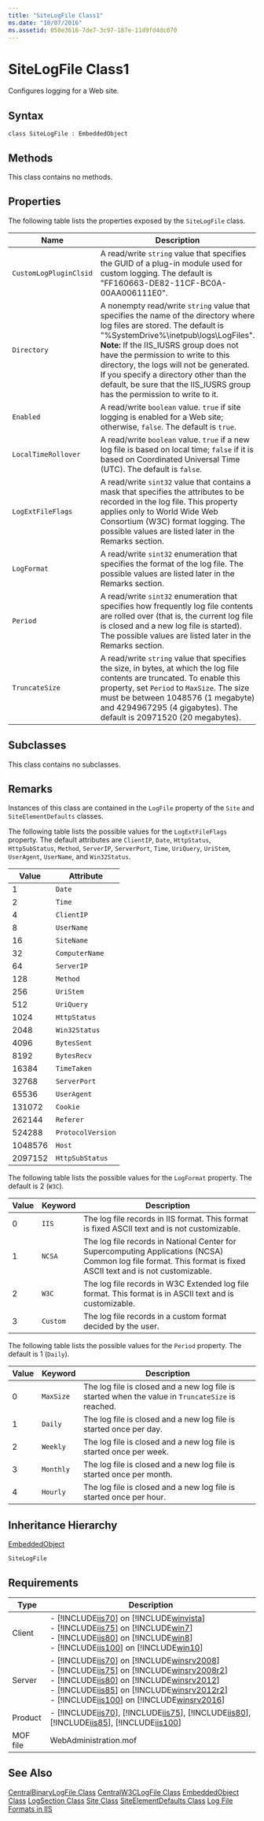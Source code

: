 ```yaml
---
title: "SiteLogFile Class1"
ms.date: "10/07/2016"
ms.assetid: 050e3616-7de7-3c97-187e-11d9fd4dc070
---
```

# SiteLogFile Class1
Configures logging for a Web site.  
  
## Syntax  
  
```vbs  
class SiteLogFile : EmbeddedObject  
```  
  
## Methods  
 This class contains no methods.  
  
## Properties  
 The following table lists the properties exposed by the `SiteLogFile` class.  
  
|Name|Description|  
|----------|-----------------|  
|`CustomLogPluginClsid`|A read/write `string` value that specifies the GUID of a plug-in module used for custom logging. The default is "FF160663-DE82-11CF-BC0A-00AA006111E0".|  
|`Directory`|A nonempty read/write `string` value that specifies the name of the directory where log files are stored. The default is "%SystemDrive%\inetpub\logs\LogFiles". **Note:**  If the IIS_IUSRS group does not have the permission to write to this directory, the logs will not be generated. If you specify a directory other than the default, be sure that the IIS_IUSRS group has the permission to write to it.|  
|`Enabled`|A read/write `boolean` value. `true` if site logging is enabled for a Web site; otherwise, `false`. The default is `true`.|  
|`LocalTimeRollover`|A read/write `boolean` value. `true` if a new log file is based on local time; `false` if it is based on Coordinated Universal Time (UTC). The default is `false`.|  
|`LogExtFileFlags`|A read/write `sint32` value that contains a mask that specifies the attributes to be recorded in the log file. This property applies only to World Wide Web Consortium (W3C) format logging. The possible values are listed later in the Remarks section.|  
|`LogFormat`|A read/write `sint32` enumeration that specifies the format of the log file. The possible values are listed later in the Remarks section.|  
|`Period`|A read/write `sint32` enumeration that specifies how frequently log file contents are rolled over (that is, the current log file is closed and a new log file is started). The possible values are listed later in the Remarks section.|  
|`TruncateSize`|A read/write `string` value that specifies the size, in bytes, at which the log file contents are truncated. To enable this property, set `Period` to `MaxSize`. The size must be between 1048576 (1 megabyte) and 4294967295 (4 gigabytes). The default is 20971520 (20 megabytes).|  
  
## Subclasses  
 This class contains no subclasses.  
  
## Remarks  
 Instances of this class are contained in the `LogFile` property of the `Site` and `SiteElementDefaults` classes.  
  
 The following table lists the possible values for the `LogExtFileFlags` property. The default attributes are `ClientIP`, `Date`, `HttpStatus`, `HttpSubStatus`, `Method`, `ServerIP`, `ServerPort`, `Time`, `UriQuery`, `UriStem`, `UserAgent`, `UserName`, and `Win32Status`.  
  
|Value|Attribute|  
|-----------|---------------|  
|1|`Date`|  
|2|`Time`|  
|4|`ClientIP`|  
|8|`UserName`|  
|16|`SiteName`|  
|32|`ComputerName`|  
|64|`ServerIP`|  
|128|`Method`|  
|256|`UriStem`|  
|512|`UriQuery`|  
|1024|`HttpStatus`|  
|2048|`Win32Status`|  
|4096|`BytesSent`|  
|8192|`BytesRecv`|  
|16384|`TimeTaken`|  
|32768|`ServerPort`|  
|65536|`UserAgent`|  
|131072|`Cookie`|  
|262144|`Referer`|  
|524288|`ProtocolVersion`|  
|1048576|`Host`|  
|2097152|`HttpSubStatus`|  
  
 The following table lists the possible values for the `LogFormat` property. The default is 2 (`W3C`).  
  
|Value|Keyword|Description|  
|-----------|-------------|-----------------|  
|0|`IIS`|The log file records in IIS format. This format is fixed ASCII text and is not customizable.|  
|1|`NCSA`|The log file records in National Center for Supercomputing Applications (NCSA) Common log file format. This format is fixed ASCII text and is not customizable.|  
|2|`W3C`|The log file records in W3C Extended log file format. This format is in ASCII text and is customizable.|  
|3|`Custom`|The log file records in a custom format decided by the user.|  
  
 The following table lists the possible values for the `Period` property. The default is 1 (`Daily`).  
  
|Value|Keyword|Description|  
|-----------|-------------|-----------------|  
|0|`MaxSize`|The log file is closed and a new log file is started when the value in `TruncateSize` is reached.|  
|1|`Daily`|The log file is closed and a new log file is started once per day.|  
|2|`Weekly`|The log file is closed and a new log file is started once per week.|  
|3|`Monthly`|The log file is closed and a new log file is started once per month.|  
|4|`Hourly`|The log file is closed and a new log file is started once per hour.|  
  
## Inheritance Hierarchy  
 [EmbeddedObject](../wmi-provider/embeddedobject-class.md)  
  
 `SiteLogFile`  
  
## Requirements  
  
|Type|Description|  
|----------|-----------------|  
|Client|-   [!INCLUDE[iis70](../wmi-provider/includes/iis70-md.md)] on [!INCLUDE[winvista](../wmi-provider/includes/winvista-md.md)]<br />-   [!INCLUDE[iis75](../wmi-provider/includes/iis75-md.md)] on [!INCLUDE[win7](../wmi-provider/includes/win7-md.md)]<br />-   [!INCLUDE[iis80](../wmi-provider/includes/iis80-md.md)] on [!INCLUDE[win8](../wmi-provider/includes/win8-md.md)]<br />-   [!INCLUDE[iis100](../wmi-provider/includes/iis100-md.md)] on [!INCLUDE[win10](../wmi-provider/includes/win10-md.md)]|  
|Server|-   [!INCLUDE[iis70](../wmi-provider/includes/iis70-md.md)] on [!INCLUDE[winsrv2008](../wmi-provider/includes/winsrv2008-md.md)]<br />-   [!INCLUDE[iis75](../wmi-provider/includes/iis75-md.md)] on [!INCLUDE[winsrv2008r2](../wmi-provider/includes/winsrv2008r2-md.md)]<br />-   [!INCLUDE[iis80](../wmi-provider/includes/iis80-md.md)] on [!INCLUDE[winsrv2012](../wmi-provider/includes/winsrv2012-md.md)]<br />-   [!INCLUDE[iis85](../wmi-provider/includes/iis85-md.md)] on [!INCLUDE[winsrv2012r2](../wmi-provider/includes/winsrv2012r2-md.md)]<br />-   [!INCLUDE[iis100](../wmi-provider/includes/iis100-md.md)] on [!INCLUDE[winsrv2016](../wmi-provider/includes/winsrv2016-md.md)]|  
|Product|-   [!INCLUDE[iis70](../wmi-provider/includes/iis70-md.md)], [!INCLUDE[iis75](../wmi-provider/includes/iis75-md.md)], [!INCLUDE[iis80](../wmi-provider/includes/iis80-md.md)], [!INCLUDE[iis85](../wmi-provider/includes/iis85-md.md)], [!INCLUDE[iis100](../wmi-provider/includes/iis100-md.md)]|  
|MOF file|WebAdministration.mof|  
  
## See Also  
 [CentralBinaryLogFile Class](../wmi-provider/centralbinarylogfile-class.md)
 [CentralW3CLogFile Class](../wmi-provider/centralw3clogfile-class.md)
 [EmbeddedObject Class](../wmi-provider/embeddedobject-class.md)
 [LogSection Class](../wmi-provider/logsection-class.md)
 [Site Class](../wmi-provider/site-class.md)
 [SiteElementDefaults Class](../wmi-provider/siteelementdefaults-class.md)
 [Log File Formats in IIS](https://go.microsoft.com/fwlink/?LinkId=62471)
